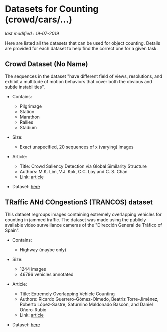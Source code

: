 # Datasets for Counting (crowd/cars/...)

_last modified : 19-07-2019_

Here are listed all the datasets that can be used for object counting. Details are provided for each dataset to help find the correct one for a given task.

## Crowd Dataset (No Name)

The sequences in the dataset "have different field of views, resolutions, and exhibit a multitude of motion behaviors that cover both the obvious and subtle instabilities".

- Contains:
  - Pilgrimage
  - Station
  - Marathon
  - Rallies
  - Stadium

- Size:
  - Exact unspecified, 20 sequences of x (varying) images

- Article:
  - Title: Crowd Saliency Detection via Global Similarity Structure
  - Authors: M.K. Lim, V.J. Kok, C.C. Loy and C. S. Chan
  - Link: [article](http://personal.ie.cuhk.edu.hk/~ccloy/files/icpr_2014_crowd.pdf)

- Dataset: [here](http://cs-chan.com/downloads_crowd_dataset.html)

## TRaffic ANd COngestionS (TRANCOS) dataset

This dataset regroups images containing extremely overlapping vehicles for counting in jammed traffic. The dataset was made using the publicly available video surveillance cameras of the "Dirección General de Tráfico of Spain".

- Contains:
  - Highway (maybe only)

- Size:
  - 1244 images
  - 46796 vehicles annotated

- Article:
  - Title: Extremely Overlapping Vehicle Counting
  - Authors: Ricardo Guerrero-Gómez-Olmedo, Beatriz Torre-Jiménez, Roberto López-Sastre, Saturnino Maldonado Bascón, and Daniel Oñoro-Rubio
  - Link: [article](http://agamenon.tsc.uah.es/Personales/rlopez/docs/ibpria2015-guerrero.pdf)

- Dataset: [here](http://agamenon.tsc.uah.es/Personales/rlopez/data/trancos/)
